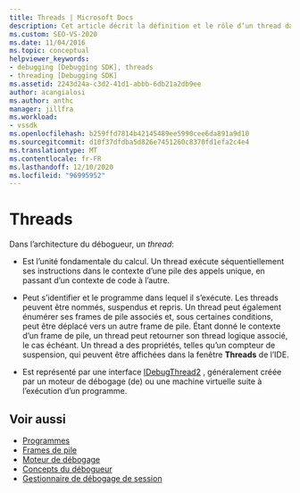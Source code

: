 ```yaml
---
title: Threads | Microsoft Docs
description: Cet article décrit la définition et le rôle d’un thread dans l’architecture du débogueur dans Visual Studio.
ms.custom: SEO-VS-2020
ms.date: 11/04/2016
ms.topic: conceptual
helpviewer_keywords:
- debugging [Debugging SDK], threads
- threading [Debugging SDK]
ms.assetid: 2243d24a-c3d2-41d1-abbb-6db21a2db9ee
author: acangialosi
ms.author: anthc
manager: jillfra
ms.workload:
- vssdk
ms.openlocfilehash: b259ffd7814b42145489ee5990cee6da891a9d10
ms.sourcegitcommit: d10f37dfdba5d826e7451260c8370fd1efa2c4e4
ms.translationtype: MT
ms.contentlocale: fr-FR
ms.lasthandoff: 12/10/2020
ms.locfileid: "96995952"
---
```

# <a name="threads"></a>Threads
Dans l’architecture du débogueur, un *thread*:

- Est l’unité fondamentale du calcul. Un thread exécute séquentiellement ses instructions dans le contexte d’une pile des appels unique, en passant d’un contexte de code à l’autre.

- Peut s’identifier et le programme dans lequel il s’exécute. Les threads peuvent être nommés, suspendus et repris. Un thread peut également énumérer ses frames de pile associés et, sous certaines conditions, peut être déplacé vers un autre frame de pile. Étant donné le contexte d’un frame de pile, un thread peut retourner son thread logique associé, le cas échéant. Un thread a des propriétés, telles qu’un compteur de suspension, qui peuvent être affichées dans la fenêtre **Threads** de l’IDE.

- Est représenté par une interface [IDebugThread2](../../extensibility/debugger/reference/idebugthread2.md) , généralement créée par un moteur de débogage (de) ou une machine virtuelle suite à l’exécution d’un programme.

## <a name="see-also"></a>Voir aussi
- [Programmes](../../extensibility/debugger/programs.md)
- [Frames de pile](../../extensibility/debugger/stack-frames.md)
- [Moteur de débogage](../../extensibility/debugger/debug-engine.md)
- [Concepts du débogueur](../../extensibility/debugger/debugger-concepts.md)
- [Gestionnaire de débogage de session](../../extensibility/debugger/session-debug-manager.md)
